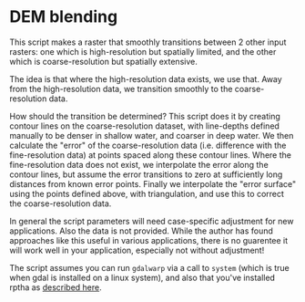 # DEM blending

This script makes a raster that smoothly transitions between 2 other input rasters: one which is high-resolution but spatially limited, and the other which is coarse-resolution but spatially extensive. 

The idea is that where the high-resolution data exists, we use that. Away from the high-resolution data, we transition smoothly to the coarse-resolution data. 

How should the transition be determined? This script does it by creating contour lines on the coarse-resolution dataset, with line-depths defined manually to be denser in shallow water, and coarser in deep water. We then calculate the "error" of the coarse-resolution data (i.e. difference with the fine-resolution data) at points spaced along these contour lines. Where the fine-resolution data does not exist, we interpolate the error along the contour lines, but assume the error transitions to zero at sufficiently long distances from known error points. Finally we interpolate the "error surface" using the points defined above, with triangulation, and use this to correct the coarse-resolution data. 

In general the script parameters will need case-specific adjustment for new applications. Also the data is not provided. While the author has found approaches like this useful in various applications, there is no guarentee it will work well in your application, especially not without adjustment!

The script assumes you can run `gdalwarp` via a call to `system` (which is true when gdal is installed on a linux system), and also that you've installed rptha as [described here](../../README.md). 
